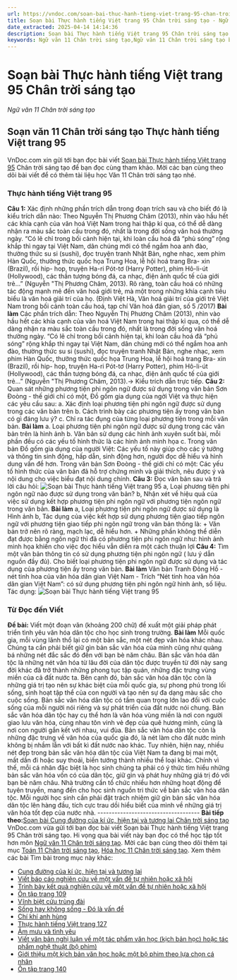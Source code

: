 ```yaml
---
url: https://vndoc.com/soan-bai-thuc-hanh-tieng-viet-trang-95-chan-troi-sang-tao-298193
title: Soạn bài Thực hành tiếng Việt trang 95 Chân trời sáng tạo - Ngữ văn 11 Chân trời sáng tạo - VnDoc.com
date_extracted: 2025-04-14 14:14:36
description: Soạn bài Thực hành tiếng Việt trang 95 Chân trời sáng tạo được VnDoc.com tổng hợp và xin gửi tới bạn đọc cùng tham khảo.
keywords: Ngữ văn 11 Chân trời sáng tạo,Ngữ văn 11 Chân trời sáng tạo bài Thực hành tiếng Việt trang 95,Soạn văn 11 Chân trời sáng tạo,văn 11 Chân trời sáng tạo,soạn văn 11 Chân trời,ngữ văn 11 Chân trời,Soạn bài Thực hành tiếng Việt trang 95 Chân trời sáng tạo,Soạn bài Thực hành tiếng Việt trang 95,Soạn văn Thực hành tiếng Việt trang 95,Thực hành tiếng Việt trang 95
---
```


# Soạn bài Thực hành tiếng Việt trang 95 Chân trời sáng tạo
 _Ngữ văn 11 Chân trời sáng tạo_
## Soạn văn 11 Chân trời sáng tạo Thực hành tiếng Việt trang 95
VnDoc.com xin gửi tới bạn đọc bài viết [Soạn bài Thực hành tiếng Việt trang 95](<https://vndoc.com/soan-bai-thuc-hanh-tieng-viet-trang-95-chan-troi-sang-tao-298193>) Chân trời sáng tạo để bạn đọc cùng tham khảo. Mời các bạn cùng theo dõi bài viết để có thêm tài liệu học Văn 11 Chân trời sáng tạo nhé.
### Thực hành tiếng Việt trang 95
**Câu 1:** Xác định những phần trích dẫn trong đoạn trích sau và cho biết đó là kiểu trích dẫn nào:
Theo Nguyễn Thị Phương Châm \(2013\), nhìn vào hầu hết các khía cạnh của văn hoá Việt Nam trong hai thập kỉ qua, có thể dễ dàng nhận ra màu sắc toàn cầu trong đó, nhất là trong đời sống văn hoá thường ngày. “Có lẽ chỉ trong bối cảnh hiện tại, khi loàn cầu hoá đã “phủ sóng” rộng khắp thì ngay tại Việt Nam, dân chúng mới có thể ngắm hoa anh đào, thường thức su si \(sushi\), đọc truyện tranh Nhật Bản, nghe nhạc, xem phim Hàn Quốc, thưởng thức quốc họa Trung Hoa, lễ hội hoá trang Bra- xin \(Brazil\), rồi hip- hop, truyện Ha-ri Pót-tơ \(Harry Potter\), phim Hô-li-út \(Hollywood\), các thần tượng bóng đá, ca nhạc, điện ảnh quốc tế của giới trẻ...” \(Nguyễn "Thị Phương Châm, 2013\). Rõ ràng, toàn cầu hoá có những tác động mạnh mẽ đến văn hoá giới trẻ, mà một trong những khía cạnh tiêu biểu là văn hoá giải trí của họ.
\(Định Việt Hà, Văn hoá giải trí của giới trẻ Việt Nam trong bối cảnh toàn cầu hoá, tạp chí Văn hoá đân gian, số 5 /2017\)
**Bài làm**
Các phần trích dẫn: Theo Nguyễn Thị Phương Châm \(2013\), nhìn vào hầu hết các khía cạnh của văn hoá Việt Nam trong hai thập kỉ qua, có thể dễ dàng nhận ra màu sắc toàn cầu trong đó, nhất là trong đời sống văn hoá thường ngày. “Có lẽ chỉ trong bối cảnh hiện tại, khi loàn cầu hoá đã “phủ sóng” rộng khắp thì ngay tại Việt Nam, dân chúng mới có thể ngắm hoa anh đào, thường thức su si \(sushi\), đọc truyện tranh Nhật Bản, nghe nhạc, xem phim Hàn Quốc, thưởng thức quốc họa Trung Hoa, lễ hội hoá trang Bra- xin \(Brazil\), rồi hip- hop, truyện Ha-ri Pót-tơ \(Harry Potter\), phim Hô-li-út \(Hollywood\), các thần tượng bóng đá, ca nhạc, điện ảnh quốc tế của giới trẻ...” \(Nguyễn "Thị Phương Châm, 2013\).-> Kiểu trích dẫn trực tiếp.
**Câu 2:** Quan sát những phương tiện phi ngôn ngữ được sử dụng trong văn bản Sơn Đoòng - thế giới chỉ có một, Đồ gốm gia dụng của ngời Việt và thực hiện các yêu cầu sau:
a. Xác định loại phương tiện phi ngôn ngữ được sử dụng trong các văn bản trên
b. Cách trình bày các phương tiện ấy trong văn bản có gì đáng lưu ý?
c. Chỉ ra tác đụng của từng loại phương tiện trong mỗi văn bản.
**Bài làm**
a. Loại phương tiện phi ngôn ngữ được sử dụng trong các văn bản trên là hình ảnh
b. Văn bản sử dụng các hình ảnh xuyên suốt bài, mỗi phần đều có các yếu tố hình thức là các hình ảnh minh họa
c. Trong văn bản Đồ gốm gia dụng của người Việt: Các yếu tố này giúp cho các ý tưởng và thông tin sinh động, hấp dẫn, sinh động hơn, người đọc dễ hiểu và hình dung vấn đề hơn.
Trong văn bản Sơn Đoòng - thế giới chỉ có một: Các yếu tố hình thức của văn bản đã hỗ trợ chứng minh và giải thích, nêu được ý và nội dung cho việc biểu đạt nội dung chính.
**Câu 3:** Đọc văn bản sau và trả lời câu hỏi:
![Soạn bài Thực hành tiếng Việt trang 95](https://i.vdoc.vn/data/image/2023/06/02/soan-bai-thuc-hanh-tieng-viet-trang-95-chan-troi-sang-tao-1.jpg)
a, Loại phương tiện phi ngôn ngữ nào được sử dụng trong văn bản?
b, Nhận xét về hiệu quả của việc sử dụng kết hợp phương tiện phi ngôn ngữ với phương tiện ngôn ngữ trong văn bản.
**Bài làm**
a, Loại phương tiện phi ngôn ngữ được sử dụng là Hình ảnh
b, Tác dụng của việc kết hợp sử dụng phương tiện giao tiếp ngôn ngữ với phương tiện giao tiếp phi ngôn ngữ trong văn bản thông là:
\+ Văn bản trở nên rõ ràng, mạch lạc, dễ hiểu hơn.
\+ Những phần không thể diễn đạt được bằng ngôn ngữ thì đã có phương tiện phi ngôn ngữ như: hình ảnh minh họa khiến cho việc đọc hiểu vẫn diễn ra một cách thuận lợi
**Câu 4:** Tìm một văn bản thông tin có sử dụng phương tiện phi ngôn ngữ \( lưu ý dẫn nguồn đầy đủ\). Cho biết loại phương tiện phi ngôn ngữ được sử dụng và tác dụng của phương tiện ấy trong văn bản.
**Bài làm**
Văn bản Tranh Đông Hồ - nét tinh hoa của văn hóa dân gian Việt Nam - Trích “Nét tinh hoa văn hóa dân gian Việt Nam”: có sử dụng phương tiện phi ngôn ngữ hình ảnh, số liệu.
Tác dụng:
![Soạn bài Thực hành tiếng Việt trang 95](https://i.vdoc.vn/data/image/2023/06/02/soan-bai-thuc-hanh-tieng-viet-trang-95-chan-troi-sang-tao-2.jpg)
### Từ Đọc đến Viết
**Đề bài:** Viết một đoạn văn \(khoảng 200 chữ\) đề xuất một giải pháp phát triển tình yêu văn hóa dân tộc cho học sinh trong trường.
**Bài làm**
Mỗi quốc gia, mỗi vùng lãnh thổ lại có một bản sắc, một nét đẹp văn hóa khác nhau. Chúng ta cần phải biết giữ gìn bản sắc văn hóa của mình cũng như quảng bá những nét đắc sắc đó đến với bạn bè năm châu. Bản sắc văn hóa dân tộc là những nét văn hóa từ lâu đời của dân tộc được truyền từ đời này sang đời khác đã trở thành những phong tục tập quán, những đặc trưng vùng miền của cả đất nước ta. Bên cạnh đó, bản sắc văn hóa dân tộc còn là những giá trị tạo nên sự khác biệt của mỗi quốc gia, sự phong phú trong lối sống, sinh hoạt tập thể của con người và tạo nên sự đa dạng màu sắc cho cuộc sống. Bản sắc văn hóa dân tộc có tầm quan trọng lớn lao đối với cuộc sống của mỗi người nói riêng và sự phát triển của đất nước nói chung. Bản sắc văn hóa dân tộc hay cụ thể hơn là văn hóa vùng miền là nơi con người giao lưu văn hóa, cùng nhau tôn vinh vẻ đẹp của quê hương mình, cũng là nơi con người gắn kết với nhau, vui đùa. Bản sắc văn hóa dân tộc còn là những đặc trưng về văn hóa của quốc gia đó, là nét làm cho đất nước mình không bị nhầm lẫn với bất kì đất nước nào khác. Tuy nhiên, hiện nay, nhiều nét đẹp trong bản sắc văn hóa dân tộc của Việt Nam ta đang bị mai một, mất dần đi hoặc suy thoái, biến tướng thành nhiều thể loại khác. Chính vì thế, mỗi cá nhân đặc biệt là học sinh chúng ta phải có ý thức tìm hiểu những bản sắc văn hóa vốn có của dân tộc, giữ gìn và phát huy những giá trị đó với bạn bè năm châu. Nhà trường cần tổ chức nhiều hơn những hoạt động để tuyên truyền, mang đến cho học sinh nguồn tri thức về bản sắc văn hóa dân tộc. Mỗi người học sinh cần phải đặt trách nhiệm giữ gìn bản sắc văn hóa dân tộc lên hàng đầu, tích cực trau dồi hiểu biết của mình về những giá trị văn hóa tốt đẹp của nước nhà.
\------------------------------------
**Bài tiếp theo:**[Soạn bài Cung đường của kí ức, hiện tại và tương lai Chân trời sáng tạo](<https://vndoc.com/soan-bai-cung-duong-cua-ki-uc-hien-tai-va-tuong-lai-chan-troi-sang-tao-298195>)
VnDoc.com vừa gửi tới bạn đọc bài viết Soạn bài Thực hành tiếng Việt trang 95 Chân trời sáng tạo. Hi vọng qua bài viết này bạn đọc có thể học tập tốt hơn môn [Ngữ văn 11 Chân trời sáng tạo](<https://vndoc.com/ngu-van-11-chan-troi-sang-tao>). Mời các bạn cùng theo dõi thêm tại mục [Toán 11 Chân trời sáng tạo](<https://vndoc.com/toan-11-chan-troi-sang-tao>), [Hóa học 11 Chân trời sáng tạo](<https://vndoc.com/hoa-hoc-11-chan-troi-sang-tao>).
Xem thêm các bài Tìm bài trong mục này khác:
  * [Cung đường của kí ức, hiện tại và tương lai](</soan-bai-cung-duong-cua-ki-uc-hien-tai-va-tuong-lai-chan-troi-sang-tao-298195>)
  * [Viết báo cáo nghiên cứu về một vấn đề tự nhiên hoặc xã hội](</soan-bai-viet-bao-cao-nghien-cuu-ve-mot-van-de-tu-nhien-hoac-xa-hoi-chan-troi-sang-tao-298198>)
  * [Trình bày kết quả nghiên cứu về một vấn đề tự nhiên hoặc xã hội](</soan-bai-trinh-bay-ket-qua-nghien-cuu-ve-mot-van-de-tu-nhien-hoac-xa-hoi-chan-troi-sang-tao-298200>)
  * [Ôn tập trang 109](</soan-bai-on-tap-trang-109-chan-troi-sang-tao-298203>)
  * [Vĩnh biệt cửu trùng đài](</soan-bai-vinh-biet-cuu-trung-dai-chan-troi-sang-tao-298208>)
  * [Sống hay không sống - Đó là vấn đề](</soan-bai-song-hay-khong-song-do-la-van-de-chan-troi-sang-tao-298210>)
  * [Chí khí anh hùng](</soan-bai-chi-khi-anh-hung-chan-troi-sang-tao-298213>)
  * [Thực hành tiếng Việt trang 127](</soan-bai-thuc-hanh-tieng-viet-trang-127-chan-troi-sang-tao-298215>)
  * [Âm mưu và tình yêu](</soan-bai-am-muu-va-tinh-yeu-chan-troi-sang-tao-298221>)
  * [Viết văn bản nghị luận về một tác phẩm văn học \(kịch bản học\) hoặc tác phẩm nghệ thuật \(bộ phim\)](</soan-bai-viet-van-ban-nghi-luan-ve-mot-tac-pham-van-hoc-kich-ban-hoc-hoac-tac-pham-nghe-thuat-bo-phim-298223>)
  * [Giới thiệu một kịch bản văn học hoặc một bộ phim theo lựa chọn cá nhân](</soan-bai-gioi-thieu-mot-kich-ban-van-hoc-hoac-mot-bo-phim-theo-lua-chon-ca-nhan-chan-troi-sang-tao-298227>)
  * [Ôn tập trang 140](</soan-bai-on-tap-trang-140-chan-troi-sang-tao-298230>)

